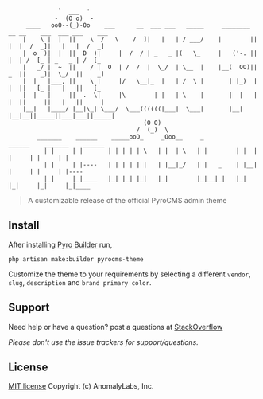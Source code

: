 ```
              `  ___  '   
             -  (O o)  -     
     ____   ooO--(_)-Oo    ___      __  ___ ___   _____     ________  __ __    ___  ___ ___    ___
    |    \ |  |  ||    \  /   \    /  ]|   |   | / ___/    |        ||  |  |  /  _]|   |   |  /  _]
    |  o  )|  |  ||  D  )|     |  /  / | _   _ |(   \_     |   ('-. ||  |  | /  [_ | _   _ | /  [_
    |   _/ |  ~  ||    / |  O  | /  /  |  \_/  | \__  |    |__(  OO)||  _  ||    _]|  \_/  ||    _]
    |  |   |___, ||    \ |     |/   \__|_  |   | /  \ |       | |_)  |  |  ||   [_ |   |   ||   [_
    |  |   |     ||  .  \|     |\        | |   | \    |       |  |   |  |  ||     ||   |   ||     |
    |__|   |____/ |__|\_| \___/  \___((((((|___|  \___|       |__|   |__|__||_____||___|___||_____|
                                      (O O)
                                    /  (_)  \
        _______    ______    _____ooO_     _Ooo__     _          ______    _______    ______
          | |     | |       | | | | | \   | |  | \   | |        | |  | |     | |     | |     
          | |     | |----   | | | | | |   | |__|_/   | |   _    | |__| |     | |     | |----
          |_|     |_|____   |_| |_| |_|   |_|        |_|__|_|   |_|  |_|     |_|     |_|____

```

> A customizable release of the official PyroCMS admin theme

## Install

After installing [Pyro Builder](github.com/websemantics/builder-extension) run,

```
php artisan make:builder pyrocms-theme
```

Customize the theme to your requirements by selecting a different `vendor`, `slug`, `description` and `brand primary color`.

## Support

Need help or have a question? post a questions at [StackOverflow](https://stackoverflow.com/questions/tagged/builder-extension+pyrocms-theme-template)

*Please don't use the issue trackers for support/questions.*

## License

[MIT license](http://opensource.org/licenses/mit-license.php)
Copyright (c) AnomalyLabs, Inc.
